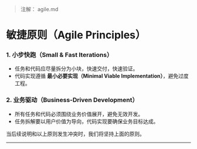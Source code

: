 > 注解： agile.md
# **敏捷原则（Agile Principles）**

### **1. 小步快跑（Small & Fast Iterations）**
- 任务和代码应尽量拆分为小块，快速交付，快速验证。
- 代码实现遵循 **最小必要实现（Minimal Viable Implementation）**，避免过度工程。

### **2. 业务驱动（Business-Driven Development）**
- 所有任务和代码必须围绕业务价值展开，避免无效开发。
- 任务拆解要以用户价值为导向，代码实现要确保业务目标达成。

当后续说明和以上原则发生冲突时，我们将坚持上面的原则。

---
